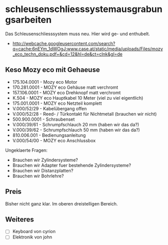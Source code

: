 # schleusenschliesssystemausgrabungsarbeiten
Das Schleusenschliesssystem muss neu. Hier wird ge- und enthubelt.

- http://webcache.googleusercontent.com/search?q=cache:6nEYm_1dWOgJ:www.case.at/static/media/uploads/Files/mozy_eco_techn_doku.pdf+&cd=12&hl=de&ct=clnk&gl=de

Keso Mozy eco mit Gehaeuse
-

- 175.104.0001 - Mozy eco Motor
- 170.281.0001 - MOZY eco Gehäuse matt verchromt
- 157.106.0001 - MOZY eco Drehknopf matt verchromt
- K.504 - MOZY eco Hauptkabel 10 Meter (viel zu viel eigentlich)
- 175.001.0001 - MOZY eco Netzteil komplett
- V.000/52/29 - Kabelübergang offen
- V.000/52/28 - Reed- / Türkontakt für Nichtmetall (brauchen wir nicht)
- 500.900.0001 - Schraubenset
- V.000/39/61 - Schrumpfschlauch 20 mm (haben wir das da?)
- V.000/39/62 - Schrumpfschlauch 50 mm (haben wir das da?)
- 810.006.001 - Bedienungsanleitung
- V.000/54/00 - MOZY eco Anschlussbox

Ungeklaerte Fragen:
- Brauchen wir Zylindersysteme?
- Brauchen wir Adapter fuer bestehende Zylindersysteme?
- Brauchen wir Distanzplatten?
- Brauchen wir Bohrlehre?

Preis
-
Bisher nicht ganz klar. Im oberen dreistelligen Bereich.

Weiteres
-
- [ ] Keyboard von cyrion
- [ ] Elektronik von john
